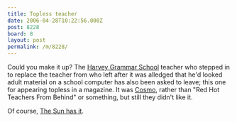 ```yaml
---
title: Topless teacher
date: 2006-04-28T10:22:56.000Z
post: 8228
board: 8
layout: post
permalink: /m/8228/
---
```

Could you make it up? The <a href="http://www.harveygs.kent.sch.uk/">Harvey Grammar School</a> teacher who stepped in to replace the teacher from who left after it was alledged that he'd looked adult material on a school computer has also been asked to leave; this one for appearing topless in a magazine. It was <a href="http://www.cosmopolitan.co.uk">Cosmo</a>, rather than "Red Hot Teachers From Behind" or something, but still they didn't like it.

Of course, <a href="http://www.thesun.co.uk/article/0,,2-2006190551,00.html"> The Sun has it</a>.
